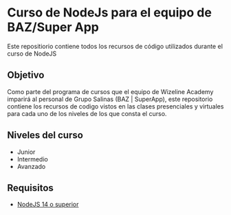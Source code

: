 # Curso de NodeJs para el equipo de BAZ/Super App

Este repositiorio contiene todos los recursos de código utilizados durante el curso de NodeJS

## Objetivo

Como parte del programa de cursos que el equipo de Wizeline Academy imparirá al personal de Grupo Salinas (BAZ | SuperApp), este repositorio contiene los recursos de codigo vistos en las clases presenciales y virtuales para cada uno de los niveles de los que consta el curso.

## Niveles del curso

- Junior
- Intermedio
- Avanzado

## Requisitos

- [NodeJS 14 o superior](https://nodejs.org/)
